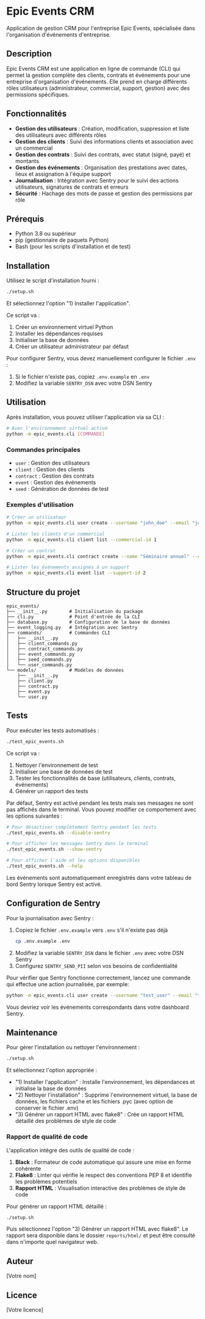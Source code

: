# Epic Events CRM

Application de gestion CRM pour l'entreprise Epic Events, spécialisée dans l'organisation d'événements d'entreprise.

## Description

Epic Events CRM est une application en ligne de commande (CLI) qui permet la gestion complète des clients, contrats et événements pour une entreprise d'organisation d'événements. Elle prend en charge différents rôles utilisateurs (administrateur, commercial, support, gestion) avec des permissions spécifiques.

## Fonctionnalités

- **Gestion des utilisateurs** : Création, modification, suppression et liste des utilisateurs avec différents rôles
- **Gestion des clients** : Suivi des informations clients et association avec un commercial
- **Gestion des contrats** : Suivi des contrats, avec statut (signé, payé) et montants
- **Gestion des événements** : Organisation des prestations avec dates, lieux et assignation à l'équipe support
- **Journalisation** : Intégration avec Sentry pour le suivi des actions utilisateurs, signatures de contrats et erreurs
- **Sécurité** : Hachage des mots de passe et gestion des permissions par rôle

## Prérequis

- Python 3.8 ou supérieur
- pip (gestionnaire de paquets Python)
- Bash (pour les scripts d'installation et de test)

## Installation

Utilisez le script d'installation fourni :

```bash
./setup.sh
```

Et sélectionnez l'option "1) Installer l'application".

Ce script va :
1. Créer un environnement virtuel Python
2. Installer les dépendances requises
3. Initialiser la base de données
4. Créer un utilisateur administrateur par défaut

Pour configurer Sentry, vous devez manuellement configurer le fichier `.env` :
1. Si le fichier n'existe pas, copiez `.env.example` en `.env`
2. Modifiez la variable `SENTRY_DSN` avec votre DSN Sentry

## Utilisation

Après installation, vous pouvez utiliser l'application via sa CLI :

```bash
# Avec l'environnement virtuel activé
python -m epic_events.cli [COMMANDE]
```

### Commandes principales

- `user` : Gestion des utilisateurs
- `client` : Gestion des clients
- `contract` : Gestion des contrats
- `event` : Gestion des événements
- `seed` : Génération de données de test

### Exemples d'utilisation

```bash
# Créer un utilisateur
python -m epic_events.cli user create --username "john_doe" --email "john@example.com" --password "secure_password" --first-name "John" --last-name "Doe" --role "commercial"

# Lister les clients d'un commercial
python -m epic_events.cli client list --commercial-id 1

# Créer un contrat
python -m epic_events.cli contract create --name "Séminaire annuel" --client-id 1 --total-amount 5000 --is-signed

# Lister les événements assignés à un support
python -m epic_events.cli event list --support-id 2
```

## Structure du projet

```
epic_events/
├── __init__.py        # Initialisation du package
├── cli.py             # Point d'entrée de la CLI
├── database.py        # Configuration de la base de données
├── event_logging.py   # Intégration avec Sentry
├── commands/          # Commandes CLI
│   ├── __init__.py
│   ├── client_commands.py
│   ├── contract_commands.py
│   ├── event_commands.py
│   ├── seed_commands.py
│   └── user_commands.py
└── models/            # Modèles de données
    ├── __init__.py
    ├── client.py
    ├── contract.py
    ├── event.py
    └── user.py
```

## Tests

Pour exécuter les tests automatisés :

```bash
./test_epic_events.sh
```

Ce script va :
1. Nettoyer l'environnement de test
2. Initialiser une base de données de test
3. Tester les fonctionnalités de base (utilisateurs, clients, contrats, événements)
4. Générer un rapport des tests

Par défaut, Sentry est activé pendant les tests mais ses messages ne sont pas affichés dans le terminal. Vous pouvez modifier ce comportement avec les options suivantes :

```bash
# Pour désactiver complètement Sentry pendant les tests
./test_epic_events.sh --disable-sentry

# Pour afficher les messages Sentry dans le terminal
./test_epic_events.sh --show-sentry

# Pour afficher l'aide et les options disponibles
./test_epic_events.sh --help
```

Les événements sont automatiquement enregistrés dans votre tableau de bord Sentry lorsque Sentry est activé.

## Configuration de Sentry

Pour la journalisation avec Sentry :

1. Copiez le fichier `.env.example` vers `.env` s'il n'existe pas déjà
   ```bash
   cp .env.example .env
   ```
2. Modifiez la variable `SENTRY_DSN` dans le fichier `.env` avec votre DSN Sentry
3. Configurez `SENTRY_SEND_PII` selon vos besoins de confidentialité

Pour vérifier que Sentry fonctionne correctement, lancez une commande qui effectue une action journalisée, par exemple:

```bash
python -m epic_events.cli user create --username "test_user" --email "test@example.com" --password "password123" --first-name "Test" --last-name "User" --role "commercial"
```

Vous devriez voir les événements correspondants dans votre dashboard Sentry.

## Maintenance

Pour gérer l'installation ou nettoyer l'environnement :

```bash
./setup.sh
```

Et sélectionnez l'option appropriée :
- "1) Installer l'application" : Installe l'environnement, les dépendances et initialise la base de données
- "2) Nettoyer l'installation" : Supprime l'environnement virtuel, la base de données, les fichiers cache et les fichiers .pyc (avec option de conserver le fichier .env)
- "3) Générer un rapport HTML avec flake8" : Crée un rapport HTML détaillé des problèmes de style de code

### Rapport de qualité de code

L'application intègre des outils de qualité de code :

1. **Black** : Formateur de code automatique qui assure une mise en forme cohérente
2. **Flake8** : Linter qui vérifie le respect des conventions PEP 8 et identifie les problèmes potentiels
3. **Rapport HTML** : Visualisation interactive des problèmes de style de code

Pour générer un rapport HTML détaillé :
```bash
./setup.sh
```
Puis sélectionnez l'option "3) Générer un rapport HTML avec flake8". Le rapport sera disponible dans le dossier `reports/html/` et peut être consulté dans n'importe quel navigateur web.

## Auteur

[Votre nom]

## Licence

[Votre licence] 